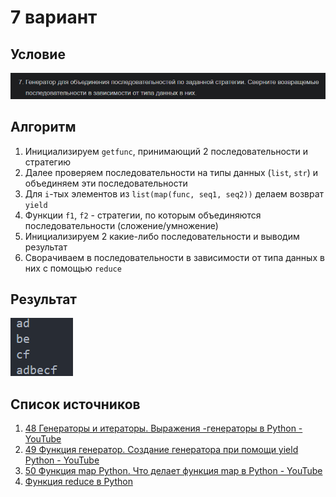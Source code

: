 # 7 вариант
## Условие
![alt text](images/image.png)
## Алгоритм
1. Инициализируем `getfunc`, принимающий 2 последовательности и стратегию
2. Далее проверяем последовательности на типы данных (`list`, `str`) и объединяем эти последовательности 
3. Для `i`-тых элементов из `list(map(func, seq1, seq2))` делаем возврат `yield`
4. Функции `f1`, `f2` - стратегии, по которым объединяются последовательности (сложение/умножение)
5. Инициализируем 2 какие-либо последовательности и выводим результат
6. Сворачиваем в последовательности в зависимости от типа данных в них с помощью `reduce`
## Результат
![alt text](images/image-1.png)
## Список источников 
1. [48 Генераторы и итераторы. Выражения -генераторы в Python - YouTube](https://www.youtube.com/watch?v=vn6bV6BYm7w)
2. [49 Функция генератор. Создание генератора при помощи yield Python - YouTube](https://www.youtube.com/watch?v=8cMMO8fks-k&list=PLQAt0m1f9OHvv2wxPGSCWjgy1qER_FvB6&index=51)
3. [50 Функция map Python. Что делает функция map в Python - YouTube](https://www.youtube.com/watch?v=2ghKShXWuSs&list=PLQAt0m1f9OHvv2wxPGSCWjgy1qER_FvB6&index=52)
4. [Функция reduce в Python](https://pythonist.ru/funkcziya-reduce-v-python/)
